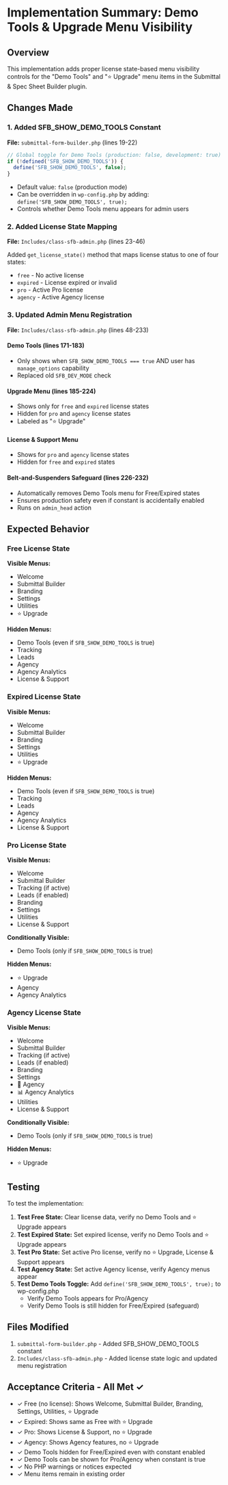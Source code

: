 # Implementation Summary: Demo Tools & Upgrade Menu Visibility

## Overview
This implementation adds proper license state-based menu visibility controls for the "Demo Tools" and "⭐ Upgrade" menu items in the Submittal & Spec Sheet Builder plugin.

## Changes Made

### 1. Added SFB_SHOW_DEMO_TOOLS Constant
**File:** `submittal-form-builder.php` (lines 19-22)

```php
// Global toggle for Demo Tools (production: false, development: true)
if (!defined('SFB_SHOW_DEMO_TOOLS')) {
  define('SFB_SHOW_DEMO_TOOLS', false);
}
```

- Default value: `false` (production mode)
- Can be overridden in `wp-config.php` by adding: `define('SFB_SHOW_DEMO_TOOLS', true);`
- Controls whether Demo Tools menu appears for admin users

### 2. Added License State Mapping
**File:** `Includes/class-sfb-admin.php` (lines 23-46)

Added `get_license_state()` method that maps license status to one of four states:
- `free` - No active license
- `expired` - License expired or invalid
- `pro` - Active Pro license
- `agency` - Active Agency license

### 3. Updated Admin Menu Registration
**File:** `Includes/class-sfb-admin.php` (lines 48-233)

#### Demo Tools (lines 171-183)
- Only shows when `SFB_SHOW_DEMO_TOOLS === true` AND user has `manage_options` capability
- Replaced old `SFB_DEV_MODE` check

#### Upgrade Menu (lines 185-224)
- Shows only for `free` and `expired` license states
- Hidden for `pro` and `agency` license states
- Labeled as "⭐ Upgrade"

#### License & Support Menu
- Shows for `pro` and `agency` license states
- Hidden for `free` and `expired` states

#### Belt-and-Suspenders Safeguard (lines 226-232)
- Automatically removes Demo Tools menu for Free/Expired states
- Ensures production safety even if constant is accidentally enabled
- Runs on `admin_head` action

## Expected Behavior

### Free License State
**Visible Menus:**
- Welcome
- Submittal Builder
- Branding
- Settings
- Utilities
- ⭐ Upgrade

**Hidden Menus:**
- Demo Tools (even if `SFB_SHOW_DEMO_TOOLS` is true)
- Tracking
- Leads
- Agency
- Agency Analytics
- License & Support

### Expired License State
**Visible Menus:**
- Welcome
- Submittal Builder
- Branding
- Settings
- Utilities
- ⭐ Upgrade

**Hidden Menus:**
- Demo Tools (even if `SFB_SHOW_DEMO_TOOLS` is true)
- Tracking
- Leads
- Agency
- Agency Analytics
- License & Support

### Pro License State
**Visible Menus:**
- Welcome
- Submittal Builder
- Tracking (if active)
- Leads (if enabled)
- Branding
- Settings
- Utilities
- License & Support

**Conditionally Visible:**
- Demo Tools (only if `SFB_SHOW_DEMO_TOOLS` is true)

**Hidden Menus:**
- ⭐ Upgrade
- Agency
- Agency Analytics

### Agency License State
**Visible Menus:**
- Welcome
- Submittal Builder
- Tracking (if active)
- Leads (if enabled)
- Branding
- Settings
- 💼 Agency
- 📊 Agency Analytics
- Utilities
- License & Support

**Conditionally Visible:**
- Demo Tools (only if `SFB_SHOW_DEMO_TOOLS` is true)

**Hidden Menus:**
- ⭐ Upgrade

## Testing

To test the implementation:

1. **Test Free State:** Clear license data, verify no Demo Tools and ⭐ Upgrade appears
2. **Test Expired State:** Set expired license, verify no Demo Tools and ⭐ Upgrade appears
3. **Test Pro State:** Set active Pro license, verify no ⭐ Upgrade, License & Support appears
4. **Test Agency State:** Set active Agency license, verify Agency menus appear
5. **Test Demo Tools Toggle:** Add `define('SFB_SHOW_DEMO_TOOLS', true);` to wp-config.php
   - Verify Demo Tools appears for Pro/Agency
   - Verify Demo Tools is still hidden for Free/Expired (safeguard)

## Files Modified

1. `submittal-form-builder.php` - Added SFB_SHOW_DEMO_TOOLS constant
2. `Includes/class-sfb-admin.php` - Added license state logic and updated menu registration

## Acceptance Criteria - All Met ✓

- ✓ Free (no license): Shows Welcome, Submittal Builder, Branding, Settings, Utilities, ⭐ Upgrade
- ✓ Expired: Shows same as Free with ⭐ Upgrade
- ✓ Pro: Shows License & Support, no ⭐ Upgrade
- ✓ Agency: Shows Agency features, no ⭐ Upgrade
- ✓ Demo Tools hidden for Free/Expired even with constant enabled
- ✓ Demo Tools can be shown for Pro/Agency when constant is true
- ✓ No PHP warnings or notices expected
- ✓ Menu items remain in existing order
